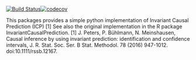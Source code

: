 [![Build Status](https://travis-ci.org/jan-glx/ICPy.svg?branch=master)](https://travis-ci.org/jan-glx/ICPy)[![codecov](https://codecov.io/gh/jan-glx/ICPy/branch/master/graph/badge.svg)](https://codecov.io/gh/jan-glx/ICPy)

This packages provides a simple python implementation of Invariant Causal Prediction (ICP) [1]
See also the original implementation in the R package InvariantCausalPrediction.
[1] J. Peters, P. Bühlmann, N. Meinshausen, Causal inference by using invariant prediction: identification and confidence intervals, J. R. Stat. Soc. Ser. B Stat. Methodol. 78 (2016) 947-1012. doi:10.1111/rssb.12167.
